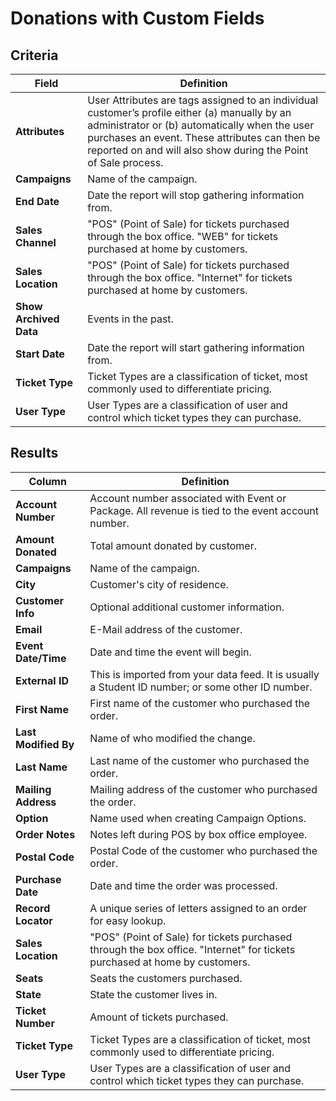 # Donations with Custom Fields

## Criteria

| **Field** | **Definition** |
| --- | --- |
| **Attributes** | User Attributes are tags assigned to an individual customer’s profile either \(a\) manually by an administrator or \(b\) automatically when the user purchases an event. These attributes can then be reported on and will also show during the Point of Sale process. |
| **Campaigns** | Name of the campaign. |
| **End Date** | Date the report will stop gathering information from. |
| **Sales Channel** | "POS" (Point of Sale) for tickets purchased through the box office. "WEB" for tickets purchased at home by customers. |
| **Sales Location** | "POS" (Point of Sale) for tickets purchased through the box office. "Internet" for tickets purchased at home by customers.|
| **Show Archived Data** | Events in the past. |
| **Start Date** | Date the report will start gathering information from. |
| **Ticket Type** | Ticket Types are a classification of ticket, most commonly used to differentiate pricing. |
| **User Type** | User Types are a classification of user and control which ticket types they can purchase. |

## Results

| **Column** | **Definition** |
| --- | --- |
| **Account Number** | Account number associated with Event or Package. All revenue is tied to the event account number. |
| **Amount Donated** | Total amount donated by customer. |
| **Campaigns** | Name of the campaign. |
| **City** | Customer's city of residence. |
| **Customer Info** | Optional additional customer information. |
| **Email** | E-Mail address of the customer. |
| **Event Date/Time** | Date and time the event will begin. |
| **External ID** | This is imported from your data feed. It is usually a Student ID number; or some other ID number. |
| **First Name** | First name of the customer who purchased the order. |
| **Last Modified By** | Name of who modified the change. |
| **Last Name** | Last name of the customer who purchased the order. |
| **Mailing Address** | Mailing address of the customer who purchased the order. |
| **Option** | Name used when creating Campaign Options. |
| **Order Notes** | Notes left during POS by box office employee. |
| **Postal Code** | Postal Code of the customer who purchased the order.|
| **Purchase Date** | Date and time the order was processed.|
| **Record Locator** | A unique series of letters assigned to an order for easy lookup. |
| **Sales Location** | "POS" (Point of Sale) for tickets purchased through the box office. "Internet" for tickets purchased at home by customers.|
| **Seats** | Seats the customers purchased. |
| **State** | State the customer lives in. |
| **Ticket Number** | Amount of tickets purchased. |
| **Ticket Type** | Ticket Types are a classification of ticket, most commonly used to differentiate pricing. |
| **User Type** | User Types are a classification of user and control which ticket types they can purchase. |

